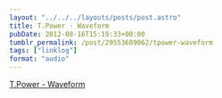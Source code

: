 ```yaml
---
layout: "../../../layouts/posts/post.astro"
title: T.Power - Waveform
pubDate: 2012-08-16T15:19:33+00:00
tumblr_permalink: /post/29553689062/tpower-waveform
tags: ["linklog"]
format: "audio"
---
```


[T.Power - Waveform][1]

[1]: http://soundcloud.com/t-power/sets/t-power-waveform/

